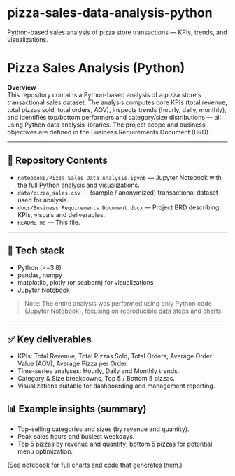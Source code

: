 # pizza-sales-data-analysis-python
Python-based sales analysis of pizza store transactions — KPIs, trends, and visualizations.

# Pizza Sales Analysis (Python)

**Overview**  
This repository contains a Python-based analysis of a pizza store's transactional sales dataset. The analysis computes core KPIs (total revenue, total pizzas sold, total orders, AOV), inspects trends (hourly, daily, monthly), and identifies top/bottom performers and category/size distributions — all using Python data analysis libraries. The project scope and business objectives are defined in the Business Requirements Document (BRD).

---

## 📁 Repository Contents
- `notebooks/Pizza Sales Data Analysis.ipynb` — Jupyter Notebook with the full Python analysis and visualizations.
- `data/pizza_sales.csv` — (sample / anonymized) transactional dataset used for analysis.
- `docs/Business Requirements Document.docx` — Project BRD describing KPIs, visuals and deliverables. 
- `README.md` — This file.

---

## 🔧 Tech stack
- Python (>=3.8)
- pandas, numpy
- matplotlib, plotly (or seaborn) for visualizations
- Jupyter Notebook

> Note: The entire analysis was performed using only Python code (Jupyter Notebook), focusing on reproducible data steps and charts.

---

## ✅ Key deliverables

- KPIs: Total Revenue, Total Pizzas Sold, Total Orders, Average Order Value (AOV), Average Pizza per Order.
- Time-series analyses: Hourly, Daily and Monthly trends.
- Category & Size breakdowns, Top 5 / Bottom 5 pizzas.
- Visualizations suitable for dashboarding and management reporting.

## 📊 Example insights (summary)

- Top-selling categories and sizes (by revenue and quantity).
- Peak sales hours and busiest weekdays.
- Top 5 pizzas by revenue and quantity; bottom 5 pizzas for potential menu optimization.

(See notebook for full charts and code that generates them.)
